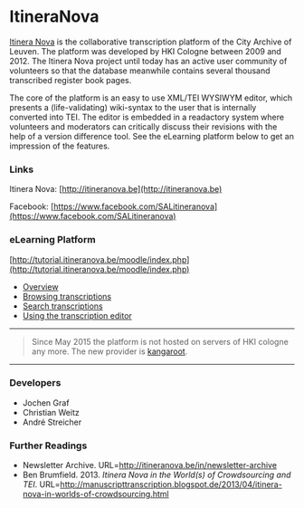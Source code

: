 # ItineraNova

[Itinera Nova](http://itineranova.be) is the collaborative transcription platform of the City Archive of Leuven.
The platform was developed by HKI Cologne between 2009 and 2012. The Itinera Nova project until today has an active user community of volunteers so that the database meanwhile contains several thousand transcribed register book pages.

The core of the platform is an easy to use XML/TEI WYSIWYM editor, which presents a (life-validating) wiki-syntax to the user that is internally converted into TEI. The editor is embedded in a readactory system where volunteers and moderators can critically discuss their revisions with the help of a version difference tool. See the eLearning platform below to get an impression of the features.

### Links

Itinera Nova: [http://itineranova.be](http://itineranova.be)

Facebook: [https://www.facebook.com/SALitineranova](https://www.facebook.com/SALitineranova)

### eLearning Platform
[http://tutorial.itineranova.be/moodle/index.php](http://tutorial.itineranova.be/moodle/index.php)
* [Overview](http://tutorial.itineranova.be/moodle/mod/videolightbox/view.php?id=61)
* [Browsing transcriptions](http://tutorial.itineranova.be/moodle/mod/videolightbox/view.php?id=62)
* [Search transcriptions](http://tutorial.itineranova.be/moodle/mod/videolightbox/view.php?id=63)
* [Using the transcription editor](http://tutorial.itineranova.be/moodle/mod/videolightbox/view.php?id=76)

---

> Since May 2015 the platform is not hosted on servers of HKI cologne any more. The new provider is [kangaroot](http://kangaroot.net/).

---

### Developers
* Jochen Graf
* Christian Weitz
* André Streicher

### Further Readings
* Newsletter Archive. URL=http://itineranova.be/in/newsletter-archive
* Ben Brumfield. 2013. _Itinera Nova in the World(s) of Crowdsourcing and TEI_.
URL=http://manuscripttranscription.blogspot.de/2013/04/itinera-nova-in-worlds-of-crowdsourcing.html
